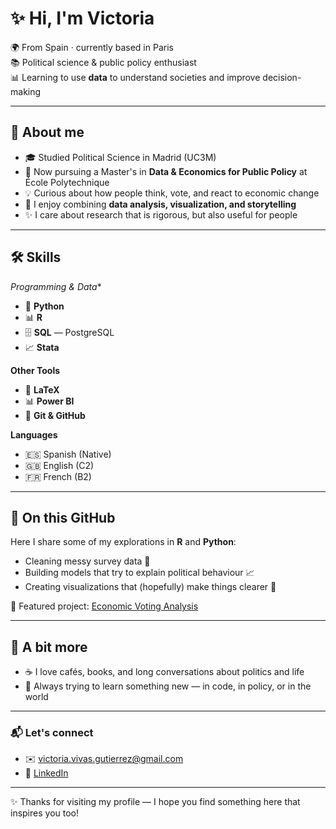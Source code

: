 # ✨ Hi, I'm Victoria  

🌍 From Spain · currently based in Paris  
📚 Political science & public policy enthusiast  
📊 Learning to use **data** to understand societies and improve decision-making  

---

## 🌱 About me  

- 🎓 Studied Political Science in Madrid (UC3M)  
- 📖 Now pursuing a Master's in **Data & Economics for Public Policy** at École Polytechnique  
- 💡 Curious about how people think, vote, and react to economic change  
- 📝 I enjoy combining **data analysis, visualization, and storytelling**  
- ✨ I care about research that is rigorous, but also useful for people  

---

## 🛠 Skills  

*Programming & Data**  
- 🐍 **Python** 
- 📊 **R** 
- 🗄 **SQL** — PostgreSQL  
- 📈 **Stata**  

**Other Tools**  
- 📄 **LaTeX**  
- 📊 **Power BI**  
- 🧭 **Git & GitHub**
  
**Languages**  
- 🇪🇸 Spanish (Native)  
- 🇬🇧 English (C2)  
- 🇫🇷 French (B2)  

---

## 📂 On this GitHub  

Here I share some of my explorations in **R** and **Python**:  
- Cleaning messy survey data 🧹  
- Building models that try to explain political behaviour 📈  
- Creating visualizations that (hopefully) make things clearer 🎨  

📌 Featured project: [Economic Voting Analysis](https://github.com/victoriavivass/EconomicVoting_Analysis)  

---

## 💌 A bit more  

- ☕ I love cafés, books, and long conversations about politics and life  
- 🌿 Always trying to learn something new — in code, in policy, or in the world  

---

### 📬 Let's connect  

- ✉️ [victoria.vivas.gutierrez@gmail.com](mailto:victoria.vivas.gutierrez@gmail.com)  
- 💼 [LinkedIn](https://www.linkedin.com/in/mar%C3%ADa-victoria-vivas-guti%C3%A9rrez-a5aa95252/)  

---

✨ Thanks for visiting my profile — I hope you find something here that inspires you too!
